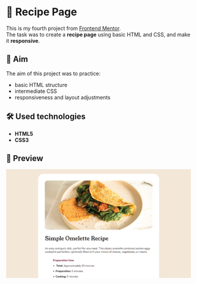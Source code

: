 # 📰 Recipe Page

This is my fourth project from [Frontend Mentor](https://www.frontendmentor.io/).  
The task was to create a **recipe page** using basic HTML and CSS, and make it **responsive**.

## 🎯 Aim

The aim of this project was to practice:

- basic HTML structure
- intermediate CSS
- responsiveness and layout adjustments

## 🛠️ Used technologies

- **HTML5**
- **CSS3**

## 📸 Preview

![Recpie Page](assets/images/preview.png)
